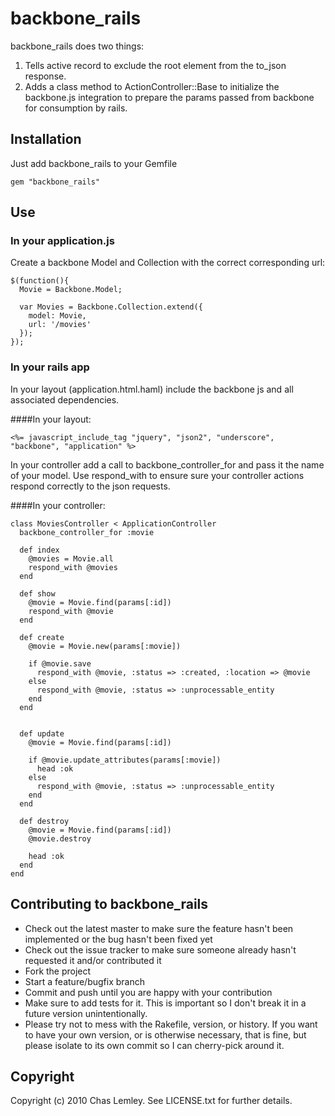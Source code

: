 # backbone_rails

backbone_rails does two things: 

1. Tells active record to exclude the root element from the to_json response. 
2. Adds a class method to ActionController::Base to initialize the backbone.js integration to prepare the params passed from backbone for consumption by rails.

## Installation
  
Just add backbone_rails to your Gemfile

    gem "backbone_rails"
  
## Use

### In your application.js

Create a backbone Model and Collection with the correct corresponding url:

    $(function(){
      Movie = Backbone.Model;

      var Movies = Backbone.Collection.extend({
        model: Movie,
        url: '/movies'
      });
    });

### In your rails app

In your layout (application.html.haml) include the backbone js and all associated dependencies.

####In your layout:

    <%= javascript_include_tag "jquery", "json2", "underscore", "backbone", "application" %>

In your controller add a call to backbone_controller_for and pass it the name of your model. Use respond_with to ensure sure your controller actions respond correctly to the json requests.

####In your controller:

    class MoviesController < ApplicationController
      backbone_controller_for :movie
  
      def index
        @movies = Movie.all
        respond_with @movies
      end

      def show
        @movie = Movie.find(params[:id])
        respond_with @movie
      end

      def create
        @movie = Movie.new(params[:movie])
    
        if @movie.save
          respond_with @movie, :status => :created, :location => @movie
        else
          respond_with @movie, :status => :unprocessable_entity
        end
      end


      def update
        @movie = Movie.find(params[:id])

        if @movie.update_attributes(params[:movie])
          head :ok
        else
          respond_with @movie, :status => :unprocessable_entity
        end
      end

      def destroy
        @movie = Movie.find(params[:id])
        @movie.destroy

        head :ok
      end
    end

## Contributing to backbone_rails
 
*  Check out the latest master to make sure the feature hasn't been implemented or the bug hasn't been fixed yet
*  Check out the issue tracker to make sure someone already hasn't requested it and/or contributed it
*  Fork the project
*  Start a feature/bugfix branch
*  Commit and push until you are happy with your contribution
*  Make sure to add tests for it. This is important so I don't break it in a future version unintentionally.
*  Please try not to mess with the Rakefile, version, or history. If you want to have your own version, or is otherwise necessary, that is fine, but please isolate to its own commit so I can cherry-pick around it.

## Copyright

Copyright (c) 2010 Chas Lemley. See LICENSE.txt for further details.